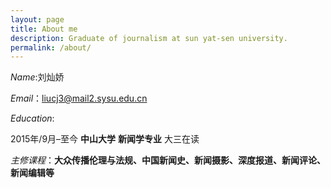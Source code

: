 ```yaml
---
layout: page
title: About me
description: Graduate of journalism at sun yat-sen university.
permalink: /about/
---
```


*Name*:刘灿娇

*Email*：<liucj3@mail2.sysu.edu.cn>

*Education*:

2015年/9月–至今 **中山大学** **新闻学专业** 大三在读

*主修课程*：**大众传播伦理与法规、中国新闻史、新闻摄影、深度报道、新闻评论、新闻编辑等**